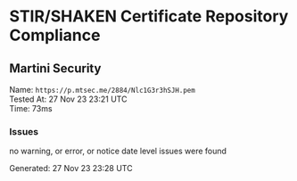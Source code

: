 # STIR/SHAKEN Certificate Repository Compliance

## Martini Security

Name: `https://p.mtsec.me/2884/Nlc1G3r3hSJH.pem`\
Tested At: 27 Nov 23 23:21 UTC\
Time: 73ms

### Issues

no warning, or error, or notice date level issues were found

Generated: 27 Nov 23 23:28 UTC